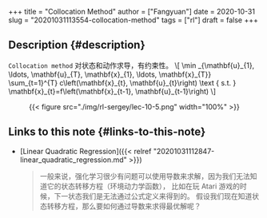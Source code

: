 +++
title = "Collocation Method"
author = ["Fangyuan"]
date = 2020-10-31
slug = "20201031113554-collocation-method"
tags = ["rl"]
draft = false
+++

## Description {#description}

`Collocation method` 对状态和动作求导，有约束性。
\\[
\min \_{\mathbf{u}\_{1}, \ldots, \mathbf{u}\_{T}, \mathbf{x}\_{1}, \ldots, \mathbf{x}\_{T}} \sum\_{t=1}^{T} c\left(\mathbf{x}\_{t}, \mathbf{u}\_{t}\right) \text { s.t. } \mathbf{x}\_{t}=f\left(\mathbf{x}\_{t-1}, \mathbf{u}\_{t-1}\right)
\\]

<style>.org-center { margin-left: auto; margin-right: auto; text-align: center; }</style>

<div class="org-center">

{{< figure src="./img/rl-sergey/lec-10-5.png" width="100%" >}}

</div>


## Links to this note {#links-to-this-note}

-   [Linear Quadratic Regression]({{< relref "20201031112847-linear_quadratic_regression.md" >}})

    >   一般来说，强化学习很少有问题可以使用导数来求解，因为我们无法知道它的状态转移方程（环境动力学函数），
    > 比如在玩 Atari 游戏的时候，下一状态我们是无法通过公式定义来得到的。
    > 假设我们现在知道状态转移方程，那么要如何通过导数来求得最优解呢？
